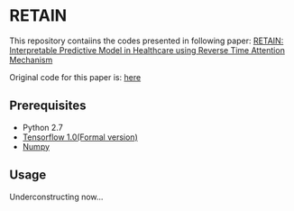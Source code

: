 # RETAIN

This repository contaiins the codes presented in following paper:
[RETAIN: Interpretable Predictive Model in Healthcare using Reverse Time Attention Mechanism](https://arxiv.org/pdf/1608.05745.pdf)

Original code for this paper is:
[here](https://github.com/mp2893/retain)

## Prerequisites

- Python 2.7
- [Tensorflow 1.0(Formal version)](https://www.tensorflow.org/)
- [Numpy](http://www.numpy.org/)


## Usage

Underconstructing now...
